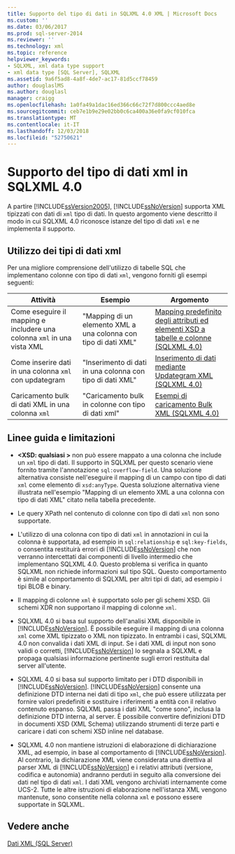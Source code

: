 ```yaml
---
title: Supporto del tipo di dati in SQLXML 4.0 XML | Microsoft Docs
ms.custom: ''
ms.date: 03/06/2017
ms.prod: sql-server-2014
ms.reviewer: ''
ms.technology: xml
ms.topic: reference
helpviewer_keywords:
- SQLXML, xml data type support
- xml data type [SQL Server], SQLXML
ms.assetid: 9a6f5ad8-4a8f-4de7-ac17-81d5ccf78459
author: douglaslMS
ms.author: douglasl
manager: craigg
ms.openlocfilehash: 1a0fa49a1dac16ed366c66c72f7d800ccc4aed8e
ms.sourcegitcommit: ceb7e1b9e29e02bb0c6ca400a36e0fa9cf010fca
ms.translationtype: MT
ms.contentlocale: it-IT
ms.lasthandoff: 12/03/2018
ms.locfileid: "52750621"
---
```

# <a name="xml-data-type-support-in-sqlxml-40"></a>Supporto del tipo di dati xml in SQLXML 4.0
  A partire [!INCLUDE[ssVersion2005](../../includes/ssversion2005-md.md)], [!INCLUDE[ssNoVersion](../../includes/ssnoversion-md.md)] supporta XML tipizzati con dati di `xml` tipo di dati. In questo argomento viene descritto il modo in cui SQLXML 4.0 riconosce istanze del tipo di dati `xml` e ne implementa il supporto.  
  
## <a name="working-with-xml-data-types"></a>Utilizzo dei tipi di dati xml  
 Per una migliore comprensione dell'utilizzo di tabelle SQL che implementano colonne con tipo di dati `xml`, vengono forniti gli esempi seguenti:  
  
|Attività|Esempio|Argomento|  
|----------|-------------|-----------|  
|Come eseguire il mapping e includere una colonna `xml` in una vista XML|"Mapping di un elemento XML a una colonna con tipo di dati XML"|[Mapping predefinito degli attributi ed elementi XSD a tabelle e colonne &#40;SQLXML 4.0&#41;](../sqlxml-annotated-xsd-schemas-using/default-mapping-of-xsd-elements-and-attributes-to-tables-and-columns-sqlxml-4-0.md)|  
|Come inserire dati in una colonna `xml` con updategram|"Inserimento di dati in una colonna con tipo di dati XML"|[Inserimento di dati mediante Updategram XML &#40;SQLXML 4.0&#41;](../sqlxml-annotated-xsd-schemas-xpath-queries/updategrams/inserting-data-using-xml-updategrams-sqlxml-4-0.md)|  
|Caricamento bulk di dati XML in una colonna `xml`|"Caricamento bulk in colonne con tipo di dati xml"|[Esempi di caricamento Bulk XML &#40;SQLXML 4.0&#41;](../sqlxml-annotated-xsd-schemas-xpath-queries/bulk-load-xml/xml-bulk-load-examples-sqlxml-4-0.md)|  
  
## <a name="guidelines-and-limitations"></a>Linee guida e limitazioni  
  
-   **\<XSD: qualsiasi >** non può essere mappato a una colonna che include un `xml` tipo di dati. Il supporto in SQLXML per questo scenario viene fornito tramite l'annotazione `sql:overflow-field`. Una soluzione alternativa consiste nell'eseguire il mapping di un campo con tipo di dati `xml` come elemento di `xsd:anyType`. Questa soluzione alternativa viene illustrata nell'esempio "Mapping di un elemento XML a una colonna con tipo di dati XML" citato nella tabella precedente.  
  
-   Le query XPath nel contenuto di colonne con tipo di dati `xml` non sono supportate.  
  
-   L'utilizzo di una colonna con tipo di dati `xml` in annotazioni in cui la colonna è supportata, ad esempio in `sql:relationship` e `sql:key-fields`, o consentita restituirà errori di [!INCLUDE[ssNoVersion](../../includes/ssnoversion-md.md)] che non verranno intercettati dai componenti di livello intermedio che implementano SQLXML 4.0. Questo problema si verifica in quanto SQLXML non richiede informazioni sul tipo SQL. Questo comportamento è simile al comportamento di SQLXML per altri tipi di dati, ad esempio i tipi BLOB e binary.  
  
-   Il mapping di colonne `xml` è supportato solo per gli schemi XSD. Gli schemi XDR non supportano il mapping di colonne `xml`.  
  
-   SQLXML 4.0 si basa sul supporto dell'analisi XML disponibile in [!INCLUDE[ssNoVersion](../../includes/ssnoversion-md.md)]. È possibile eseguire il mapping di una colonna `xml` come XML tipizzato o XML non tipizzato. In entrambi i casi, SQLXML 4.0 non convalida i dati XML di input.  Se i dati XML di input non sono validi o corretti, [!INCLUDE[ssNoVersion](../../includes/ssnoversion-md.md)] lo segnala a SQLXML e propaga qualsiasi informazione pertinente sugli errori restituita dal server all'utente.  
  
-   SQLXML 4.0 si basa sul supporto limitato per i DTD disponibili in [!INCLUDE[ssNoVersion](../../includes/ssnoversion-md.md)]. [!INCLUDE[ssNoVersion](../../includes/ssnoversion-md.md)] consente una definizione DTD interna nei dati di tipo `xml`, che può essere utilizzata per fornire valori predefiniti e sostituire i riferimenti a entità con il relativo contenuto espanso. SQLXML passa i dati XML "come sono", inclusa la definizione DTD interna, al server. È possibile convertire definizioni DTD in documenti XSD (XML Schema) utilizzando strumenti di terze parti e caricare i dati con schemi XSD inline nel database.  
  
-   SQLXML 4.0 non mantiene istruzioni di elaborazione di dichiarazione XML, ad esempio, in base al comportamento di [!INCLUDE[ssNoVersion](../../includes/ssnoversion-md.md)]. Al contrario, la dichiarazione XML viene considerata una direttiva al parser XML di [!INCLUDE[ssNoVersion](../../includes/ssnoversion-md.md)] e i relativi attributi (versione, codifica e autonomia) andranno perduti in seguito alla conversione dei dati nel tipo di dati `xml`. I dati XML vengono archiviati internamente come UCS-2. Tutte le altre istruzioni di elaborazione nell'istanza XML vengono mantenute, sono consentite nella colonna `xml` e possono essere supportate in SQLXML.  
  
## <a name="see-also"></a>Vedere anche  
 [Dati XML &#40;SQL Server&#41;](../xml/xml-data-sql-server.md)  
  
  
